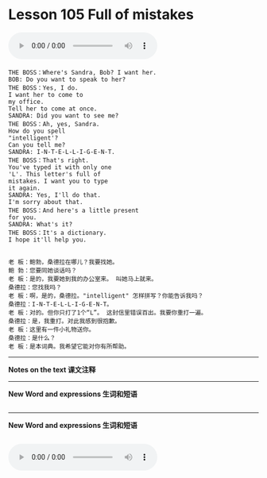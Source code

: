 # Lesson 105 Full of mistakes

​<audio id="audio" controls="" loop="loop">
    <source id="mp3" src="https://online1.tingclass.net/lesson/shi0529/0000/16/105.mp3"> 
</audio>

```
THE BOSS：Where's Sandra, Bob? I want her.
BOB: Do you want to speak to her?
THE BOSS：Yes, I do.
I want her to come to
my office.
Tell her to come at once.
SANDRA: Did you want to see me?
THE BOSS：Ah, yes, Sandra.
How do you spell
"intelligent'?
Can you tell me?
SANDRA: I-N-T-E-L-L-I-G-E-N-T.
THE BOSS：That's right.
You've typed it with only one
'L'. This letter's full of
mistakes. I want you to type
it again.
SANDRA: Yes, I'll do that.
I'm sorry about that.
THE BOSS：And here's a little present
for you.
SANDRA: What's it?
THE BOSS：It's a dictionary.
I hope it'll help you.


老 板：鲍勃，桑德拉在哪儿？我要找她。
鲍 勃：您要同她谈话吗？
老 板：是的，我要她到我的办公室来。 叫她马上就来。
桑德拉：您找我吗？
老 板：啊，是的，桑德拉。"intelligent" 怎样拼写？你能告诉我吗？
桑德拉：I-N-T-E-L-L-I-G-E-N-T。
老 板：对的。但你只打了1个“L”。 这封信里错误百出。我要你重打一遍。
桑德拉：是，我重打。对此我感到很抱歉。
老 板：这里有一件小礼物送你。
桑德拉：是什么？
老 板：是本词典。我希望它能对你有所帮助。
```

------------
**Notes on the text 课文注释**

-------------
**New Word and expressions 生词和短语**
```markdown

```
-------------

**New Word and expressions 生词和短语**
```markdown

```

<audio id="audio" controls="" loop="loop">
    <source id="mp3" src="https://i.xiao84.com/en-nce/1mp3-en/lesson106.mp3">
</audio>